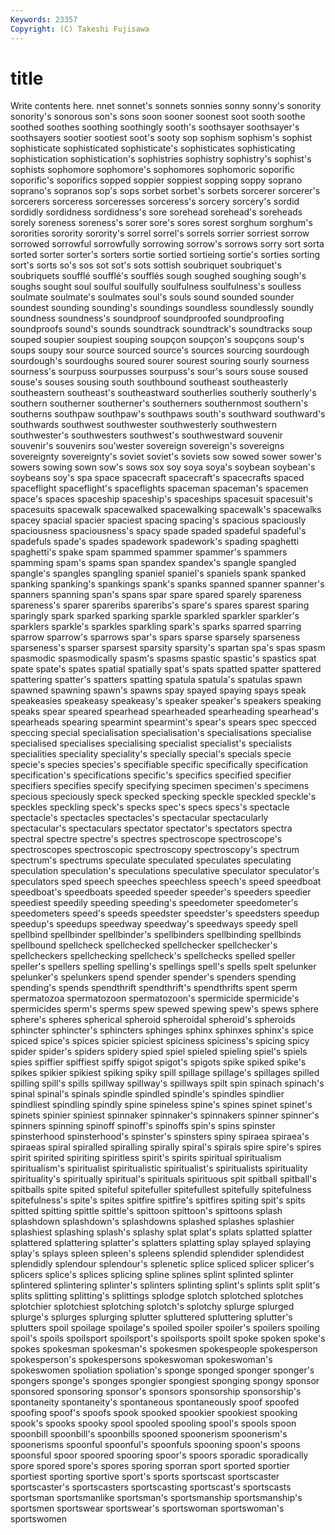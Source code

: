 ```yaml
---
Keywords: 23357 
Copyright: (C) Takeshi Fujisawa
---
```


# title

Write contents here.
nnet sonnet's sonnets sonnies sonny sonny's
sonority sonority's sonorous son's sons soon sooner soonest soot sooth
soothe soothed soothes soothing soothingly sooth's soothsayer soothsayer's soothsayers sootier
sootiest soot's sooty sop sophism sophism's sophist sophisticate sophisticated sophisticate's
sophisticates sophisticating sophistication sophistication's sophistries sophistry sophistry's sophist's sophists sophomore
sophomore's sophomores sophomoric soporific soporific's soporifics sopped soppier soppiest sopping
soppy soprano soprano's sopranos sop's sops sorbet sorbet's sorbets sorcerer
sorcerer's sorcerers sorceress sorceresses sorceress's sorcery sorcery's sordid sordidly sordidness
sordidness's sore sorehead sorehead's soreheads sorely soreness soreness's sorer sore's
sores sorest sorghum sorghum's sororities sorority sorority's sorrel sorrel's sorrels
sorrier sorriest sorrow sorrowed sorrowful sorrowfully sorrowing sorrow's sorrows sorry
sort sorta sorted sorter sorter's sorters sortie sortied sortieing sortie's
sorties sorting sort's sorts so's sos sot sot's sots sottish
soubriquet soubriquet's soubriquets soufflé soufflé's soufflés sough soughed soughing sough's
soughs sought soul soulful soulfully soulfulness soulfulness's soulless soulmate soulmate's
soulmates soul's souls sound sounded sounder soundest sounding sounding's soundings
soundless soundlessly soundly soundness soundness's soundproof soundproofed soundproofing soundproofs sound's
sounds soundtrack soundtrack's soundtracks soup souped soupier soupiest souping soupçon
soupçon's soupçons soup's soups soupy sour source sourced source's sources
sourcing sourdough sourdough's sourdoughs soured sourer sourest souring sourly sourness
sourness's sourpuss sourpusses sourpuss's sour's sours souse soused souse's souses
sousing south southbound southeast southeasterly southeastern southeast's southeastward southerlies southerly
southerly's southern southerner southerner's southerners southernmost southern's southerns southpaw southpaw's
southpaws south's southward southward's southwards southwest southwester southwesterly southwestern southwester's
southwesters southwest's southwestward souvenir souvenir's souvenirs sou'wester sovereign sovereign's sovereigns
sovereignty sovereignty's soviet soviet's soviets sow sowed sower sower's sowers
sowing sown sow's sows sox soy soya soya's soybean soybean's
soybeans soy's spa space spacecraft spacecraft's spacecrafts spaced spaceflight spaceflight's
spaceflights spaceman spaceman's spacemen space's spaces spaceship spaceship's spaceships spacesuit
spacesuit's spacesuits spacewalk spacewalked spacewalking spacewalk's spacewalks spacey spacial spacier
spaciest spacing spacing's spacious spaciously spaciousness spaciousness's spacy spade spaded
spadeful spadeful's spadefuls spade's spades spadework spadework's spading spaghetti spaghetti's
spake spam spammed spammer spammer's spammers spamming spam's spams span
spandex spandex's spangle spangled spangle's spangles spangling spaniel spaniel's spaniels
spank spanked spanking spanking's spankings spank's spanks spanned spanner spanner's
spanners spanning span's spans spar spare spared sparely spareness spareness's
sparer spareribs spareribs's spare's spares sparest sparing sparingly spark sparked
sparking sparkle sparkled sparkler sparkler's sparklers sparkle's sparkles sparkling spark's
sparks sparred sparring sparrow sparrow's sparrows spar's spars sparse sparsely
sparseness sparseness's sparser sparsest sparsity sparsity's spartan spa's spas spasm
spasmodic spasmodically spasm's spasms spastic spastic's spastics spat spate spate's
spates spatial spatially spat's spats spatted spatter spattered spattering spatter's
spatters spatting spatula spatula's spatulas spawn spawned spawning spawn's spawns
spay spayed spaying spays speak speakeasies speakeasy speakeasy's speaker speaker's
speakers speaking speaks spear speared spearhead spearheaded spearheading spearhead's spearheads
spearing spearmint spearmint's spear's spears spec specced speccing special specialisation
specialisation's specialisations specialise specialised specialises specialising specialist specialist's specialists specialities
speciality speciality's specially special's specials specie specie's species species's specifiable
specific specifically specification specification's specifications specific's specifics specified specifier specifiers
specifies specify specifying specimen specimen's specimens specious speciously speck specked
specking speckle speckled speckle's speckles speckling speck's specks spec's specs
specs's spectacle spectacle's spectacles spectacles's spectacular spectacularly spectacular's spectaculars spectator
spectator's spectators spectra spectral spectre spectre's spectres spectroscope spectroscope's spectroscopes
spectroscopic spectroscopy spectroscopy's spectrum spectrum's spectrums speculate speculated speculates speculating
speculation speculation's speculations speculative speculator speculator's speculators sped speech speeches
speechless speech's speed speedboat speedboat's speedboats speeded speeder speeder's speeders
speedier speediest speedily speeding speeding's speedometer speedometer's speedometers speed's speeds
speedster speedster's speedsters speedup speedup's speedups speedway speedway's speedways speedy
spell spellbind spellbinder spellbinder's spellbinders spellbinding spellbinds spellbound spellcheck spellchecked
spellchecker spellchecker's spellcheckers spellchecking spellcheck's spellchecks spelled speller speller's spellers
spelling spelling's spellings spell's spells spelt spelunker spelunker's spelunkers spend
spender spender's spenders spending spending's spends spendthrift spendthrift's spendthrifts spent
sperm spermatozoa spermatozoon spermatozoon's spermicide spermicide's spermicides sperm's sperms spew
spewed spewing spew's spews sphere sphere's spheres spherical spheroid spheroidal
spheroid's spheroids sphincter sphincter's sphincters sphinges sphinx sphinxes sphinx's spice
spiced spice's spices spicier spiciest spiciness spiciness's spicing spicy spider
spider's spiders spidery spied spiel spieled spieling spiel's spiels spies
spiffier spiffiest spiffy spigot spigot's spigots spike spiked spike's spikes
spikier spikiest spiking spiky spill spillage spillage's spillages spilled spilling
spill's spills spillway spillway's spillways spilt spin spinach spinach's spinal
spinal's spinals spindle spindled spindle's spindles spindlier spindliest spindling spindly
spine spineless spine's spines spinet spinet's spinets spinier spiniest spinnaker
spinnaker's spinnakers spinner spinner's spinners spinning spinoff spinoff's spinoffs spin's
spins spinster spinsterhood spinsterhood's spinster's spinsters spiny spiraea spiraea's spiraeas
spiral spiralled spiralling spirally spiral's spirals spire spire's spires spirit
spirited spiriting spiritless spirit's spirits spiritual spiritualism spiritualism's spiritualist spiritualistic
spiritualist's spiritualists spirituality spirituality's spiritually spiritual's spirituals spirituous spit spitball
spitball's spitballs spite spited spiteful spitefuller spitefullest spitefully spitefulness spitefulness's
spite's spites spitfire spitfire's spitfires spiting spit's spits spitted spitting
spittle spittle's spittoon spittoon's spittoons splash splashdown splashdown's splashdowns splashed
splashes splashier splashiest splashing splash's splashy splat splat's splats splatted
splatter splattered splattering splatter's splatters splatting splay splayed splaying splay's
splays spleen spleen's spleens splendid splendider splendidest splendidly splendour splendour's
splenetic splice spliced splicer splicer's splicers splice's splices splicing spline
splines splint splinted splinter splintered splintering splinter's splinters splinting splint's
splints split split's splits splitting splitting's splittings splodge splotch splotched
splotches splotchier splotchiest splotching splotch's splotchy splurge splurged splurge's splurges
splurging splutter spluttered spluttering splutter's splutters spoil spoilage spoilage's spoiled
spoiler spoiler's spoilers spoiling spoil's spoils spoilsport spoilsport's spoilsports spoilt
spoke spoken spoke's spokes spokesman spokesman's spokesmen spokespeople spokesperson spokesperson's
spokespersons spokeswoman spokeswoman's spokeswomen spoliation spoliation's sponge sponged sponger sponger's
spongers sponge's sponges spongier spongiest sponging spongy sponsor sponsored sponsoring
sponsor's sponsors sponsorship sponsorship's spontaneity spontaneity's spontaneous spontaneously spoof spoofed
spoofing spoof's spoofs spook spooked spookier spookiest spooking spook's spooks
spooky spool spooled spooling spool's spools spoon spoonbill spoonbill's spoonbills
spooned spoonerism spoonerism's spoonerisms spoonful spoonful's spoonfuls spooning spoon's spoons
spoonsful spoor spoored spooring spoor's spoors sporadic sporadically spore spored
spore's spores sporing sporran sport sported sportier sportiest sporting sportive
sport's sports sportscast sportscaster sportscaster's sportscasters sportscasting sportscast's sportscasts sportsman
sportsmanlike sportsman's sportsmanship sportsmanship's sportsmen sportswear sportswear's sportswoman sportswoman's sportswomen
